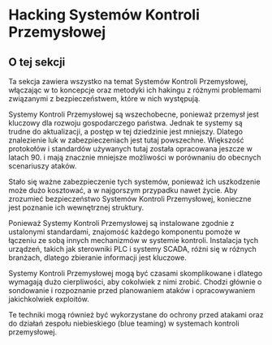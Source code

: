 # Hacking Systemów Kontroli Przemysłowej

## O tej sekcji

Ta sekcja zawiera wszystko na temat Systemów Kontroli Przemysłowej, włączając w to koncepcje oraz metodyki ich hakingu z różnymi problemami związanymi z bezpieczeństwem, które w nich występują.

Systemy Kontroli Przemysłowej są wszechobecne, ponieważ przemysł jest kluczowy dla rozwoju gospodarczego państwa. Jednak te systemy są trudne do aktualizacji, a postęp w tej dziedzinie jest mniejszy. Dlatego znalezienie luk w zabezpieczeniach jest tutaj powszechne. Większość protokołów i standardów używanych tutaj została opracowana jeszcze w latach 90. i mają znacznie mniejsze możliwości w porównaniu do obecnych scenariuszy ataków.

Stało się ważne zabezpieczenie tych systemów, ponieważ ich uszkodzenie może dużo kosztować, a w najgorszym przypadku nawet życie. Aby zrozumieć bezpieczeństwo Systemów Kontroli Przemysłowej, konieczne jest poznanie ich wewnętrznej struktury.

Ponieważ Systemy Kontroli Przemysłowej są instalowane zgodnie z ustalonymi standardami, znajomość każdego komponentu pomoże w łączeniu ze sobą innych mechanizmów w systemie kontroli. Instalacja tych urządzeń, takich jak sterowniki PLC i systemy SCADA, różni się w różnych branżach, dlatego zbieranie informacji jest kluczowe.

Systemy Kontroli Przemysłowej mogą być czasami skomplikowane i dlatego wymagają dużo cierpliwości, aby cokolwiek z nimi zrobić. Chodzi głównie o sondowanie i rozpoznanie przed planowaniem ataków i opracowywaniem jakichkolwiek exploitów.

Te techniki mogą również być wykorzystane do ochrony przed atakami oraz do działań zespołu niebieskiego (blue teaming) w systemach kontroli przemysłowej.
